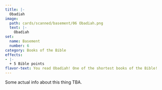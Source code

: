 ```yaml
---
title: |-
  Obadiah
image: 
  path: cards/scanned/basement/06 Obadiah.png
  text: |-
    Obadiah
set:
  name: Basement
  number: 6
category: Books of the Bible
effects: 
- |-
  + 5 Bible points
flavor-text: You read Obadiah! One of the shortest books of the Bible!
---
```

Some actual info about this thing TBA.
